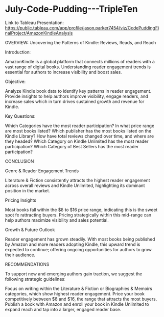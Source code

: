 # July-Code-Pudding---TripleTen
Link to Tableau Presentation: https://public.tableau.com/app/profile/jason.parker7454/viz/CodePuddingFinalProject/AmazonKindleAnalysis

OVERVIEW: Uncovering the Patterns of Kindle: Reviews, Reads, and Reach 

Introduction:
 
AmazonKindle is a global platform that connects millions of readers with a vast range of digital books. Understanding reader engagement trends is essential for authors to increase visibility and boost sales. 

Objective:
 
Analyze Kindle book data to identify key patterns in reader engagement.
Provide insights to help authors improve visibility, engage readers, and increase sales which in turn drives sustained growth and revenue for Kindle.

Key Questions:
 
Which Categories have the most reader participation?
In what price range are most books listed?
Which publisher has the most books listed on the Kindle Library?
How have total reviews changed over time, and where are they headed?
Which Category on Kindle Unlimited has the most reader participation?
Which Category of Best Sellers has the most reader participation?



CONCLUSION

Genre & Reader Engagement Trends

Literature & Fiction consistently attracts the highest reader engagement across overall reviews and Kindle Unlimited, highlighting its dominant position in the market.


Pricing Insights

Most books fall within the $8 to $16 price range, indicating this is the sweet spot fo rattracting buyers. Pricing strategically within this mid-range can help authors maximize visibility and sales potential.


Growth & Future Outlook
 
Reader engagement has grown steadily. With most books being published by Amazon and more readers adopting Kindle, this upward trend is expected to continue; offering ongoing opportunities for authors to grow their audience.



RECOMMENDATIONS

To support new and emerging authors gain traction, we suggest the following strategic guidelines:

Focus on writing within the Literature & Fiction or Biographies & Memoirs categories, which show highest reader engagement.
Price your book competitively between $8 and $16, the range that attracts the most buyers.
Publish a book with Amazon and enroll your book in Kindle Unlimited to expand reach and tap into a larger, engaged reader base.

